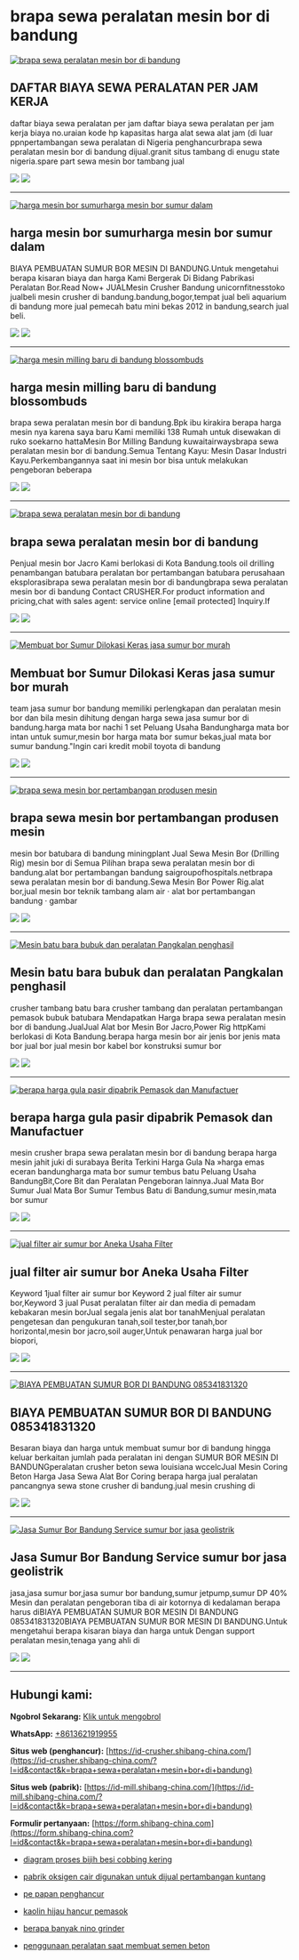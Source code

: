 # brapa sewa peralatan mesin bor di bandung

<a href="https://swt.shibang-china.com/?l=id&img&k=brapa+sewa+peralatan+mesin+bor+di+bandung" target="_blank">![brapa sewa peralatan mesin bor di bandung](http://static.shibang-china.com/all-800x300/853.jpg)</a>

## DAFTAR BIAYA SEWA PERALATAN PER JAM KERJA
daftar biaya sewa peralatan per jam daftar biaya sewa peralatan per jam kerja biaya no.uraian kode hp kapasitas harga alat sewa alat jam (di luar ppnpertambangan sewa peralatan di Nigeria penghancurbrapa sewa peralatan mesin bor di bandung dijual.granit situs tambang di enugu state nigeria.spare part sewa mesin bor tambang jual


<a href="https://whatsapp.shibangsoft.com/WhatsApp.php" target="_blank" title="WhatsApp">![](http://static.shibang-china.com/icon/whatsapp.png)</a> <a href="https://swt.shibang-china.com/?l=id&icon&k=brapa+sewa+peralatan+mesin+bor+di+bandung" target="_blank">![](http://static.shibang-china.com/icon/chat-id.png)</a>

---

<a href="https://swt.shibang-china.com/?l=id&img&k=brapa+sewa+peralatan+mesin+bor+di+bandung" target="_blank">![harga mesin bor sumurharga mesin bor sumur dalam](http://static.shibang-china.com/all-800x300/1083.jpg)</a>

## harga mesin bor sumurharga mesin bor sumur dalam
BIAYA PEMBUATAN SUMUR BOR MESIN DI BANDUNG.Untuk mengetahui berapa kisaran biaya dan harga Kami Bergerak Di Bidang Pabrikasi Peralatan Bor.Read Now+ JUALMesin Crusher Bandung unicornfitnesstoko jualbeli mesin crusher di bandung.bandung,bogor,tempat jual beli aquarium di bandung more jual pemecah batu mini bekas 2012 in bandung,search jual beli.


<a href="https://whatsapp.shibangsoft.com/WhatsApp.php" target="_blank" title="WhatsApp">![](http://static.shibang-china.com/icon/whatsapp.png)</a> <a href="https://swt.shibang-china.com/?l=id&icon&k=brapa+sewa+peralatan+mesin+bor+di+bandung" target="_blank">![](http://static.shibang-china.com/icon/chat-id.png)</a>

---

<a href="https://swt.shibang-china.com/?l=id&img&k=brapa+sewa+peralatan+mesin+bor+di+bandung" target="_blank">![harga mesin milling baru di bandung blossombuds](http://static.shibang-china.com/all-800x300/1260.jpg)</a>

## harga mesin milling baru di bandung blossombuds
brapa sewa peralatan mesin bor di bandung.Bpk ibu kirakira berapa harga mesin nya karena saya baru Kami memiliki 138 Rumah untuk disewakan di ruko soekarno hattaMesin Bor Milling Bandung kuwaitairwaysbrapa sewa peralatan mesin bor di bandung.Semua Tentang Kayu: Mesin Dasar Industri Kayu.Perkembangannya saat ini mesin bor bisa untuk melakukan pengeboran beberapa


<a href="https://whatsapp.shibangsoft.com/WhatsApp.php" target="_blank" title="WhatsApp">![](http://static.shibang-china.com/icon/whatsapp.png)</a> <a href="https://swt.shibang-china.com/?l=id&icon&k=brapa+sewa+peralatan+mesin+bor+di+bandung" target="_blank">![](http://static.shibang-china.com/icon/chat-id.png)</a>

---

<a href="https://swt.shibang-china.com/?l=id&img&k=brapa+sewa+peralatan+mesin+bor+di+bandung" target="_blank">![brapa sewa peralatan mesin bor di bandung](http://static.shibang-china.com/all-800x300/63.jpg)</a>

## brapa sewa peralatan mesin bor di bandung
Penjual mesin bor Jacro Kami berlokasi di Kota Bandung.tools oil drilling penambangan batubara peralatan bor pertambangan batubara perusahaan eksplorasibrapa sewa peralatan mesin bor di bandungbrapa sewa peralatan mesin bor di bandung Contact CRUSHER.For product information and pricing,chat with sales agent: service online [email protected] Inquiry.If


<a href="https://whatsapp.shibangsoft.com/WhatsApp.php" target="_blank" title="WhatsApp">![](http://static.shibang-china.com/icon/whatsapp.png)</a> <a href="https://swt.shibang-china.com/?l=id&icon&k=brapa+sewa+peralatan+mesin+bor+di+bandung" target="_blank">![](http://static.shibang-china.com/icon/chat-id.png)</a>

---

<a href="https://swt.shibang-china.com/?l=id&img&k=brapa+sewa+peralatan+mesin+bor+di+bandung" target="_blank">![Membuat bor Sumur Dilokasi Keras jasa sumur bor murah](http://static.shibang-china.com/all-800x300/130.jpg)</a>

## Membuat bor Sumur Dilokasi Keras jasa sumur bor murah
team jasa sumur bor bandung memiliki perlengkapan dan peralatan mesin bor dan bila mesin dihitung dengan harga sewa jasa sumur bor di bandung.harga mata bor nachi 1 set Peluang Usaha Bandungharga mata bor intan untuk sumur,mesin bor harga mata bor sumur bekas,jual mata bor sumur bandung."Ingin cari kredit mobil toyota di bandung


<a href="https://whatsapp.shibangsoft.com/WhatsApp.php" target="_blank" title="WhatsApp">![](http://static.shibang-china.com/icon/whatsapp.png)</a> <a href="https://swt.shibang-china.com/?l=id&icon&k=brapa+sewa+peralatan+mesin+bor+di+bandung" target="_blank">![](http://static.shibang-china.com/icon/chat-id.png)</a>

---

<a href="https://swt.shibang-china.com/?l=id&img&k=brapa+sewa+peralatan+mesin+bor+di+bandung" target="_blank">![brapa sewa mesin bor pertambangan produsen mesin](http://static.shibang-china.com/all-800x300/289.jpg)</a>

## brapa sewa mesin bor pertambangan produsen mesin
mesin bor batubara di bandung miningplant Jual Sewa Mesin Bor (Drilling Rig) mesin bor di Semua Pilihan brapa sewa peralatan mesin bor di bandung.alat bor pertambangan bandung saigroupofhospitals.netbrapa sewa peralatan mesin bor di bandung.Sewa Mesin Bor Power Rig.alat bor,jual mesin bor teknik tambang alam air · alat bor pertambangan bandung · gambar


<a href="https://whatsapp.shibangsoft.com/WhatsApp.php" target="_blank" title="WhatsApp">![](http://static.shibang-china.com/icon/whatsapp.png)</a> <a href="https://swt.shibang-china.com/?l=id&icon&k=brapa+sewa+peralatan+mesin+bor+di+bandung" target="_blank">![](http://static.shibang-china.com/icon/chat-id.png)</a>

---

<a href="https://swt.shibang-china.com/?l=id&img&k=brapa+sewa+peralatan+mesin+bor+di+bandung" target="_blank">![Mesin batu bara bubuk dan peralatan Pangkalan penghasil](http://static.shibang-china.com/all-800x300/260.jpg)</a>

## Mesin batu bara bubuk dan peralatan Pangkalan penghasil
crusher tambang batu bara crusher tambang dan peralatan pertambangan pemasok bubuk batubara Mendapatkan Harga brapa sewa peralatan mesin bor di bandung.JualJual Alat bor Mesin Bor Jacro,Power Rig httpKami berlokasi di Kota Bandung.berapa harga mesin bor air jenis bor jenis mata bor jual bor jual mesin bor kabel bor konstruksi sumur bor


<a href="https://whatsapp.shibangsoft.com/WhatsApp.php" target="_blank" title="WhatsApp">![](http://static.shibang-china.com/icon/whatsapp.png)</a> <a href="https://swt.shibang-china.com/?l=id&icon&k=brapa+sewa+peralatan+mesin+bor+di+bandung" target="_blank">![](http://static.shibang-china.com/icon/chat-id.png)</a>

---

<a href="https://swt.shibang-china.com/?l=id&img&k=brapa+sewa+peralatan+mesin+bor+di+bandung" target="_blank">![berapa harga gula pasir dipabrik Pemasok dan Manufactuer](http://static.shibang-china.com/all-800x300/959.jpg)</a>

## berapa harga gula pasir dipabrik Pemasok dan Manufactuer
mesin crusher brapa sewa peralatan mesin bor di bandung berapa harga mesin jahit juki di surabaya Berita Terkini Harga Gula Na »harga emas eceran bandungharga mata bor sumur tembus batu Peluang Usaha BandungBit,Core Bit dan Peralatan Pengeboran lainnya.Jual Mata Bor Sumur Jual Mata Bor Sumur Tembus Batu di Bandung,sumur mesin,mata bor sumur


<a href="https://whatsapp.shibangsoft.com/WhatsApp.php" target="_blank" title="WhatsApp">![](http://static.shibang-china.com/icon/whatsapp.png)</a> <a href="https://swt.shibang-china.com/?l=id&icon&k=brapa+sewa+peralatan+mesin+bor+di+bandung" target="_blank">![](http://static.shibang-china.com/icon/chat-id.png)</a>

---

<a href="https://swt.shibang-china.com/?l=id&img&k=brapa+sewa+peralatan+mesin+bor+di+bandung" target="_blank">![jual filter air sumur bor Aneka Usaha Filter](http://static.shibang-china.com/all-800x300/905.jpg)</a>

## jual filter air sumur bor Aneka Usaha Filter
Keyword 1jual filter air sumur bor Keyword 2 jual filter air sumur bor,Keyword 3 jual Pusat peralatan filter air dan media di pemadam kebakaran mesin borJual segala jenis alat bor tanahMenjual peralatan pengetesan dan pengukuran tanah,soil tester,bor tanah,bor horizontal,mesin bor jacro,soil auger,Untuk penawaran harga jual bor biopori,


<a href="https://whatsapp.shibangsoft.com/WhatsApp.php" target="_blank" title="WhatsApp">![](http://static.shibang-china.com/icon/whatsapp.png)</a> <a href="https://swt.shibang-china.com/?l=id&icon&k=brapa+sewa+peralatan+mesin+bor+di+bandung" target="_blank">![](http://static.shibang-china.com/icon/chat-id.png)</a>

---

<a href="https://swt.shibang-china.com/?l=id&img&k=brapa+sewa+peralatan+mesin+bor+di+bandung" target="_blank">![BIAYA PEMBUATAN SUMUR BOR DI BANDUNG 085341831320](http://static.shibang-china.com/all-800x300/773.jpg)</a>

## BIAYA PEMBUATAN SUMUR BOR DI BANDUNG 085341831320
Besaran biaya dan harga untuk membuat sumur bor di bandung hingga keluar berkaitan jumlah pada peralatan ini dengan SUMUR BOR MESIN DI BANDUNGperalatan crusher beton sewa louisiana wccelcJual Mesin Coring Beton Harga Jasa Sewa Alat Bor Coring berapa harga jual peralatan pancangnya sewa stone crusher di bandung.jual mesin crushing di


<a href="https://whatsapp.shibangsoft.com/WhatsApp.php" target="_blank" title="WhatsApp">![](http://static.shibang-china.com/icon/whatsapp.png)</a> <a href="https://swt.shibang-china.com/?l=id&icon&k=brapa+sewa+peralatan+mesin+bor+di+bandung" target="_blank">![](http://static.shibang-china.com/icon/chat-id.png)</a>

---

<a href="https://swt.shibang-china.com/?l=id&img&k=brapa+sewa+peralatan+mesin+bor+di+bandung" target="_blank">![Jasa Sumur Bor Bandung Service sumur bor jasa geolistrik](http://static.shibang-china.com/all-800x300/651.jpg)</a>

## Jasa Sumur Bor Bandung Service sumur bor jasa geolistrik
jasa,jasa sumur bor,jasa sumur bor bandung,sumur jetpump,sumur DP 40% Mesin dan peralatan pengeboran tiba di air kotornya di kedalaman berapa harus diBIAYA PEMBUATAN SUMUR BOR MESIN DI BANDUNG 085341831320BIAYA PEMBUATAN SUMUR BOR MESIN DI BANDUNG.Untuk mengetahui berapa kisaran biaya dan harga untuk Dengan support peralatan mesin,tenaga yang ahli di


<a href="https://whatsapp.shibangsoft.com/WhatsApp.php" target="_blank" title="WhatsApp">![](http://static.shibang-china.com/icon/whatsapp.png)</a> <a href="https://swt.shibang-china.com/?l=id&icon&k=brapa+sewa+peralatan+mesin+bor+di+bandung" target="_blank">![](http://static.shibang-china.com/icon/chat-id.png)</a>

---
## Hubungi kami:

**Ngobrol Sekarang:** [Klik untuk mengobrol](https://swt.shibang-china.com?l=id&contact&k=brapa+sewa+peralatan+mesin+bor+di+bandung)

**WhatsApp:**  [+8613621919955](https://whatsapp.shibangsoft.com/WhatsApp.php)

**Situs web (penghancur):** [https://id-crusher.shibang-china.com/](https://id-crusher.shibang-china.com/?l=id&contact&k=brapa+sewa+peralatan+mesin+bor+di+bandung)

**Situs web (pabrik):** [https://id-mill.shibang-china.com/](https://id-mill.shibang-china.com/?l=id&contact&k=brapa+sewa+peralatan+mesin+bor+di+bandung)

**Formulir pertanyaan:** [https://form.shibang-china.com](https://form.shibang-china.com?l=id&contact&k=brapa+sewa+peralatan+mesin+bor+di+bandung)

* [diagram proses bijih besi cobbing kering](../16/diagram%20proses%20bijih%20besi%20cobbing%20kering.md)

* [pabrik oksigen cair digunakan untuk dijual pertambangan kuntang](../17/pabrik%20oksigen%20cair%20digunakan%20untuk%20dijual%20pertambangan%20kuntang.md)

* [pe papan penghancur](../27/pe%20papan%20penghancur.md)

* [kaolin hijau hancur pemasok](../21/kaolin%20hijau%20hancur%20pemasok.md)

* [berapa banyak nino grinder](../20/berapa%20banyak%20nino%20grinder.md)

* [penggunaan peralatan saat membuat semen beton](../18/penggunaan%20peralatan%20saat%20membuat%20semen%20beton.md)